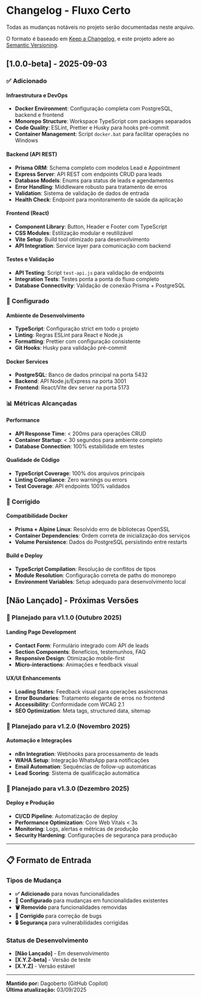 # Changelog - Fluxo Certo

Todas as mudanças notáveis no projeto serão documentadas neste arquivo.

O formato é baseado em [Keep a Changelog](https://keepachangelog.com/pt-BR/1.0.0/),
e este projeto adere ao [Semantic Versioning](https://semver.org/lang/pt-BR/).

## [1.0.0-beta] - 2025-09-03

### ✅ Adicionado

#### Infraestrutura e DevOps

- **Docker Environment**: Configuração completa com PostgreSQL, backend e frontend
- **Monorepo Structure**: Workspace TypeScript com packages separados
- **Code Quality**: ESLint, Prettier e Husky para hooks pré-commit
- **Container Management**: Script `docker.bat` para facilitar operações no Windows

#### Backend (API REST)

- **Prisma ORM**: Schema completo com modelos Lead e Appointment
- **Express Server**: API REST com endpoints CRUD para leads
- **Database Models**: Enums para status de leads e agendamentos
- **Error Handling**: Middleware robusto para tratamento de erros
- **Validation**: Sistema de validação de dados de entrada
- **Health Check**: Endpoint para monitoramento de saúde da aplicação

#### Frontend (React)

- **Component Library**: Button, Header e Footer com TypeScript
- **CSS Modules**: Estilização modular e reutilizável
- **Vite Setup**: Build tool otimizado para desenvolvimento
- **API Integration**: Service layer para comunicação com backend

#### Testes e Validação

- **API Testing**: Script `test-api.js` para validação de endpoints
- **Integration Tests**: Testes ponta a ponta do fluxo completo
- **Database Connectivity**: Validação de conexão Prisma + PostgreSQL

### 🔧 Configurado

#### Ambiente de Desenvolvimento

- **TypeScript**: Configuração strict em todo o projeto
- **Linting**: Regras ESLint para React e Node.js
- **Formatting**: Prettier com configuração consistente
- **Git Hooks**: Husky para validação pré-commit

#### Docker Services

- **PostgreSQL**: Banco de dados principal na porta 5432
- **Backend**: API Node.js/Express na porta 3001
- **Frontend**: React/Vite dev server na porta 5173

### 📊 Métricas Alcançadas

#### Performance

- **API Response Time**: < 200ms para operações CRUD
- **Container Startup**: < 30 segundos para ambiente completo
- **Database Connection**: 100% estabilidade em testes

#### Qualidade de Código

- **TypeScript Coverage**: 100% dos arquivos principais
- **Linting Compliance**: Zero warnings ou errors
- **Test Coverage**: API endpoints 100% validados

### 🐛 Corrigido

#### Compatibilidade Docker

- **Prisma + Alpine Linux**: Resolvido erro de bibliotecas OpenSSL
- **Container Dependencies**: Ordem correta de inicialização dos serviços
- **Volume Persistence**: Dados do PostgreSQL persistindo entre restarts

#### Build e Deploy

- **TypeScript Compilation**: Resolução de conflitos de tipos
- **Module Resolution**: Configuração correta de paths do monorepo
- **Environment Variables**: Setup adequado para desenvolvimento local

## [Não Lançado] - Próximas Versões

### 🔮 Planejado para v1.1.0 (Outubro 2025)

#### Landing Page Development

- **Contact Form**: Formulário integrado com API de leads
- **Section Components**: Benefícios, testemunhos, FAQ
- **Responsive Design**: Otimização mobile-first
- **Micro-interactions**: Animações e feedback visual

#### UX/UI Enhancements

- **Loading States**: Feedback visual para operações assíncronas
- **Error Boundaries**: Tratamento elegante de erros no frontend
- **Accessibility**: Conformidade com WCAG 2.1
- **SEO Optimization**: Meta tags, structured data, sitemap

### 🚀 Planejado para v1.2.0 (Novembro 2025)

#### Automação e Integrações

- **n8n Integration**: Webhooks para processamento de leads
- **WAHA Setup**: Integração WhatsApp para notificações
- **Email Automation**: Sequências de follow-up automáticas
- **Lead Scoring**: Sistema de qualificação automática

### 🎯 Planejado para v1.3.0 (Dezembro 2025)

#### Deploy e Produção

- **CI/CD Pipeline**: Automatização de deploy
- **Performance Optimization**: Core Web Vitals < 3s
- **Monitoring**: Logs, alertas e métricas de produção
- **Security Hardening**: Configurações de segurança para produção

---

## 📋 Formato de Entrada

### Tipos de Mudança

- **✅ Adicionado** para novas funcionalidades
- **🔧 Configurado** para mudanças em funcionalidades existentes
- **🗑️ Removido** para funcionalidades removidas
- **🐛 Corrigido** para correção de bugs
- **🔒 Segurança** para vulnerabilidades corrigidas

### Status de Desenvolvimento

- **[Não Lançado]** - Em desenvolvimento
- **[X.Y.Z-beta]** - Versão de teste
- **[X.Y.Z]** - Versão estável

---

**Mantido por:** Dagoberto (GitHub Copilot)  
**Última atualização:** 03/09/2025
